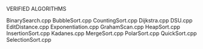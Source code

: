 VERIFIED ALGORITHMS

BinarySearch.cpp
BubbleSort.cpp
CountingSort.cpp
Dijkstra.cpp
DSU.cpp
EditDistance.cpp
Exponentiation.cpp
GrahamScan.cpp
HeapSort.cpp
InsertionSort.cpp
Kadanes.cpp
MergeSort.cpp
PolarSort.cpp
QuickSort.cpp
SelectionSort.cpp
